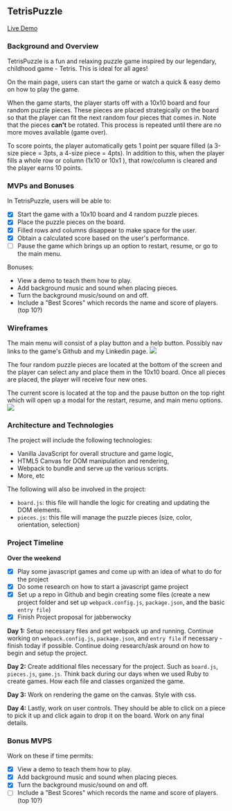 ## TetrisPuzzle

[Live Demo](https://adobofrenzy.github.io/TetrisPuzzle/)

### Background and Overview
TetrisPuzzle is a fun and relaxing puzzle game inspired by our legendary, childhood game - Tetris. This is ideal for all ages!

On the main page, users can start the game or watch a quick & easy demo on how to play the game.

When the game starts, the player starts off with a 10x10 board and four random puzzle pieces. These pieces are placed strategically on the board so that the player can fit the next random four pieces that comes in. Note that the pieces <strong>can't</strong> be rotated. This process is repeated until there are no more moves available (game over).

To score points, the player automatically gets 1 point per square filled (a 3-size piece = 3pts, a 4-size piece = 4pts). In addition to this, when the player fills a whole row or column (1x10 or 10x1 ), that row/column is cleared and the player earns 10 points.

### MVPs and Bonuses
In TetrisPuzzle, users will be able to:

- [x] Start the game with a 10x10 board and 4 random puzzle pieces.
- [x] Place the puzzle pieces on the board.
- [x] Filled rows and columns disappear to make space for the user.
- [x] Obtain a calculated score based on the user's performance.
- [ ] Pause the game which brings up an option to restart, resume, or go to the main menu.

Bonuses:
- View a demo to teach them how to play.
- Add background music and sound when placing pieces.
- Turn the background music/sound on and off.
- Include a "Best Scores" which records the name and score of players. (top 10?)

### Wireframes
The main menu will consist of a play button and a help button. Possibly nav links to the game's Github and my Linkedin page.
![](https://s6.postimg.cc/mers6ir5d/tetrispuzzle_main_menu.png)

The four random puzzle pieces are located at the bottom of the screen and the player can select any and place them in the 10x10 board. Once all pieces are placed, the player will receive four new ones.

The current score is located at the top and the pause button on the top right which will open up a modal for the restart, resume, and main menu options.
![](https://s6.postimg.cc/xr4dob7k1/board.png)


### Architecture and Technologies
The project will include the following technologies:
  * Vanilla JavaScript for overall structure and game logic,
  * HTML5 Canvas for DOM manipulation and rendering,
  * Webpack to bundle and serve up the various scripts.
  * More, etc

The following will also be involved in the project:
  * `board.js`: this file will handle the logic for creating and updating the DOM elements.
  * `pieces.js`: this file will manage the puzzle pieces (size, color, orientation, selection)


### Project Timeline

**Over the weekend**
- [x] Play some javascript games and come up with an idea of what to do for the project
- [x] Do some research on how to start a javascript game project
- [x] Set up a repo in Github and begin creating some files (create a new project folder and set up `webpack.config.js`, `package.json`, and the basic `entry file`)
- [x] Finish Project proposal for jabberwocky

**Day 1:** Setup necessary files and get webpack up and running. Continue working on `webpack.config.js`, `package.json`,  and `entry file` if necessary - finish today if possible. Continue doing research/ask around on how to begin and setup the project.

**Day 2:** Create additional files necessary for the project. Such as `board.js`, `pieces.js`, `game.js`. Think back during our days when we used Ruby to create games. How each file and classes organized the game.

**Day 3:** Work on rendering the game on the canvas. Style with css.

**Day 4:** Lastly, work on user controls. They should be able to click on a piece to pick it up and click again to drop it on the board. Work on any final details.



### Bonus MVPS
Work on these if time permits:
- [x] View a demo to teach them how to play.
- [x] Add background music and sound when placing pieces.
- [x] Turn the background music/sound on and off.
- [ ] Include a "Best Scores" which records the name and score of players. (top 10?)
